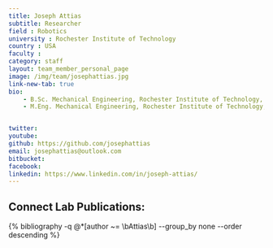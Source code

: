 ```yaml
---
title: Joseph Attias
subtitle: Researcher
field : Robotics
university : Rochester Institute of Technology
country : USA
faculty : 
category: staff
layout: team_member_personal_page
image: /img/team/josephattias.jpg
link-new-tab: true
bio:
    - B.Sc. Mechanical Engineering, Rochester Institute of Technology, 2024
    - M.Eng. Mechanical Engineering, Rochester Institute of Technology, 2024


twitter: 
youtube: 
github: https://github.com/josephattias
email: josephattias@outlook.com
bitbucket: 
facebook: 
linkedin: https://www.linkedin.com/in/joseph-attias/
---
```


## Connect Lab Publications: 

 {% bibliography -q @*[author ~= \bAttias\b] --group_by none --order descending %}

